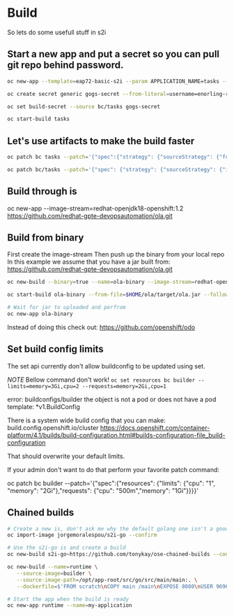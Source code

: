 # Build

So lets do some usefull stuff in s2i

## Start a new app and put a secret so you can pull git repo behind password.

```bash
oc new-app --template=eap72-basic-s2i --param APPLICATION_NAME=tasks --param SOURCE_REPOSITORY_URL=http://gogs-gogs.${GUID}-gogs.svc.cluster.local:3000/CICDLabs/openshift-tasks-private.git --param SOURCE_REPOSITORY_REF=master --param CONTEXT_DIR=/ --param MAVEN_MIRROR_URL=http://nexus.${GUID}-nexus.svc.cluster.local:8081/repository/maven-all-public

oc create secret generic gogs-secret --from-literal=username=enorling-redhat.com --from-literal=password=Hejsan123

oc set build-secret --source bc/tasks gogs-secret

oc start-build tasks
```

## Let's use artifacts to make the build faster

```bash
oc patch bc tasks --patch='{"spec":{"strategy": {"sourceStrategy": {"forcePull": false}}}}'

oc patch bc/tasks --patch='{"spec": {"strategy": {"sourceStrategy": {"incremental": true}}}}'

```

## Build through is

oc new-app --image-stream=redhat-openjdk18-openshift:1.2 https://github.com/redhat-gpte-devopsautomation/ola.git

## Build from binary

First create the image-stream
Then push up the binary from your local repo
In this example we assume that you have a jar built from:
https://github.com/redhat-gpte-devopsautomation/ola.git

```bash
oc new-build --binary=true --name=ola-binary --image-stream=redhat-openjdk18-openshift:1.2

oc start-build ola-binary --from-file=$HOME/ola/target/ola.jar --follow

# Wait for jar to uploaded and perfrom
oc new-app ola-binary
```

Instead of doing this check out: https://github.com/openshift/odo

## Set build config limits

The set api currently don't allow buildconfig to be updated using set.

*NOTE* Bellow command don't work!
```oc set resources bc builder --limits=memory=3Gi,cpu=2 --requests=memory=2Gi,cpu=1```

error: buildconfigs/builder the object is not a pod or does not have a pod template: *v1.BuildConfig

There is a system wide build config that you can make: build.config.openshift.io/cluster
https://docs.openshift.com/container-platform/4.1/builds/build-configuration.html#builds-configuration-file_build-configuration

That should overwrite your default limits.

If your admin don't want to do that perform your favorite patch command:

oc patch bc builder --patch='{"spec":{"resources": {"limits": {"cpu": "1", "memory": "2Gi"},"requests": {"cpu": "500m","memory": "1Gi"}}}}'

## Chained builds

```bash
# Create a new is, don't ask me why the default golang one isn't a good option.
oc import-image jorgemoralespou/s2i-go --confirm

# Use the s2i-go is and create a build
oc new-build s2i-go~https://github.com/tonykay/ose-chained-builds --context-dir=/go-scratch/hello_world --name=builder

oc new-build --name=runtime \
   --source-image=builder \
   --source-image-path=/opt/app-root/src/go/src/main/main:. \
   --dockerfile=$'FROM scratch\nCOPY main /main\nEXPOSE 8080\nUSER 9696\nENTRYPOINT ["/main"]'

# Start the app when the build is ready
oc new-app runtime --name=my-application

```
